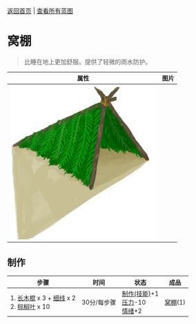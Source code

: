 [返回首页](index.md)   |  [查看所有蓝图](blueprint.md)
# 窝棚  
> 比睡在地上更加舒服。提供了轻微的雨水防护。  
  
  属性  |   图片   
 ----  |  ----:   
   |  ![](Sprite/Shelter.png)   
  
## 制作  
步骤  |  时间  |  状态  |  成品  
----  |  ----  |  ----  |  ----  
1. [长木棍](StickLong.md) x 3 + [细线](CordFiber.md) x 2<br>2. [棕榈叶](PalmFronds.md) x 10  |  30分/每步骤  |  [制作(技能)](Skill_Crafting.md)+1<br>[压力](Stress.md)-10<br>[情绪](Morale.md)+2  |  [窝棚](Shelter.md)(1)  
